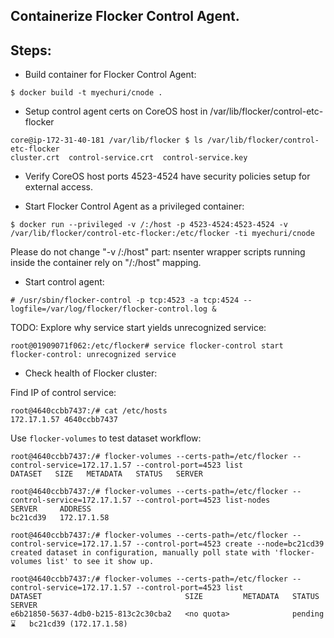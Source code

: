## Containerize Flocker Control Agent.


## Steps:

 * Build container for Flocker Control Agent:

```
$ docker build -t myechuri/cnode .
```

 * Setup control agent certs on CoreOS host in /var/lib/flocker/control-etc-flocker

```
core@ip-172-31-40-181 /var/lib/flocker $ ls /var/lib/flocker/control-etc-flocker
cluster.crt  control-service.crt  control-service.key
```
 * Verify CoreOS host ports 4523-4524 have security policies setup for external access.

 * Start Flocker Control Agent as a privileged container:

```
$ docker run --privileged -v /:/host -p 4523-4524:4523-4524 -v /var/lib/flocker/control-etc-flocker:/etc/flocker -ti myechuri/cnode
```

Please do not change "-v /:/host" part: nsenter wrapper scripts running inside the container rely on "/:/host" mapping.

 * Start control agent:

```
# /usr/sbin/flocker-control -p tcp:4523 -a tcp:4524 --logfile=/var/log/flocker/flocker-control.log &
```

TODO: Explore why service start yields unrecognized service:

```
root@01909071f062:/etc/flocker# service flocker-control start
flocker-control: unrecognized service
```

 * Check health of Flocker cluster:

Find IP of control service:
```
root@4640ccbb7437:/# cat /etc/hosts
172.17.1.57	4640ccbb7437
```

Use ``flocker-volumes`` to test dataset workflow:
```
root@4640ccbb7437:/# flocker-volumes --certs-path=/etc/flocker --control-service=172.17.1.57 --control-port=4523 list
DATASET   SIZE   METADATA   STATUS   SERVER 

root@4640ccbb7437:/# flocker-volumes --certs-path=/etc/flocker --control-service=172.17.1.57 --control-port=4523 list-nodes
SERVER     ADDRESS     
bc21cd39   172.17.1.58 

root@4640ccbb7437:/# flocker-volumes --certs-path=/etc/flocker --control-service=172.17.1.57 --control-port=4523 create --node=bc21cd39
created dataset in configuration, manually poll state with 'flocker-volumes list' to see it show up.

root@4640ccbb7437:/# flocker-volumes --certs-path=/etc/flocker --control-service=172.17.1.57 --control-port=4523 list                  
DATASET                                SIZE         METADATA   STATUS        SERVER                 
e6b21850-5637-4db0-b215-813c2c30cba2   <no quota>              pending ⌛   bc21cd39 (172.17.1.58) 
```
